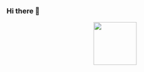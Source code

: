 ### Hi there 👋

<div id="header" align="center">
  <img src="https://i.ytimg.com/vi/o_2bfUFzMxw/hqdefault.jpg" width="100"/>
</div>

<!--
**denixx-dev/denixx-dev** is a ✨ _special_ ✨ repository because its `README.md` (this file) appears on your GitHub profile.

Here are some ideas to get you started:

- 🔭 I’m currently working on ...
- 🌱 I’m currently learning ...
- 👯 I’m looking to collaborate on ...
- 🤔 I’m looking for help with ...
- 💬 Ask me about ...
- 📫 How to reach me: ...
- 😄 Pronouns: ...
- ⚡ Fun fact: ...
-->
